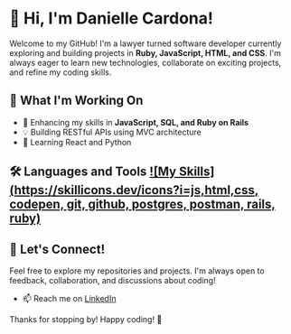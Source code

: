 # 👋 Hi, I'm Danielle Cardona!

Welcome to my GitHub! I'm a lawyer turned software developer currently exploring and building projects in **Ruby, JavaScript, HTML, and CSS**. I'm always eager to learn new technologies, collaborate on exciting projects, and refine my coding skills.

## 🌱 What I'm Working On
- 🚀 Enhancing my skills in **JavaScript, SQL, and Ruby on Rails**
- 💡 Building RESTful APIs using MVC architecture
- 📖 Learning React and Python

## 🛠️ Languages and Tools [![My Skills](https://skillicons.dev/icons?i=js,html,css, codepen, git, github, postgres, postman, rails, ruby)](https://skillicons.dev)

## 💬 Let's Connect!
Feel free to explore my repositories and projects. I'm always open to feedback, collaboration, and discussions about coding!  

- 📫 Reach me on [LinkedIn](www.linkedin.com/in/danielle-cardona-se)  

Thanks for stopping by! Happy coding! 🚀
